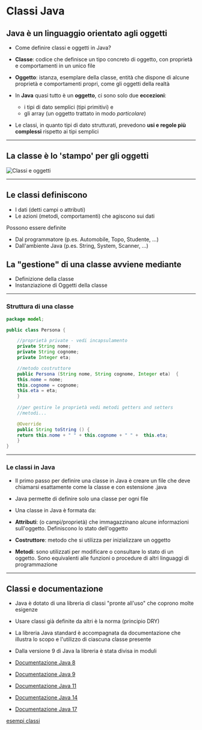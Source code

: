 # Classi Java

## Java è un linguaggio orientato agli oggetti

* Come definire classi e oggetti in Java?
* **Classe**: codice che definisce un tipo concreto di oggetto, con proprietà e comportamenti in un unico file
* **Oggetto**: istanza, esemplare della classe, entità che dispone di alcune proprietà e comportamenti propri, come gli oggetti della realtà
* In **Java** quasi tutto è un **oggetto**, ci sono solo due **eccezioni**:
  * i tipi di dato semplici (tipi primitivi) e
  * gli array (un oggetto trattato in modo _particolare_)

* Le classi, in quanto tipi di dato strutturati, prevedono **usi e regole più complessi** rispetto ai tipi semplici

---

## La classe è lo 'stampo' per gli oggetti

![Classi e oggetti](https://github.com/maboglia/CorsoJava/blob/master/appunti/img/cookie-cutter.png)

---

## Le classi definiscono

* I dati (detti campi o attributi)
* Le azioni (metodi, comportamenti) che agiscono sui dati

Possono essere definite

* Dal programmatore (p.es. Automobile, Topo, Studente, ...)
* Dall'ambiente Java (p.es. String, System, Scanner, ...)

## La "gestione" di una classe avviene mediante

* Definizione della classe
* Instanziazione di Oggetti della classe

---

### Struttura di una classe

```java
package model;

public class Persona {

    //proprietà private - vedi incapsulamento
    private String nome;
    private String cognome;
    private Integer eta;

    //metodo costruttore
    public Persona (String nome, String cognome, Integer eta)  {
    this.nome = nome;
    this.cognome = cognome;
    this.eta = eta;
    }
    
    //per gestire le proprietà vedi metodi getters and setters    
    //metodi...

    @Override
    public String toString () {
    return this.nome + " " + this.cognome + " " +  this.eta;
    }
}
```

---

### Le classi in Java

* Il primo passo per definire una classe in Java è creare un file che deve chiamarsi esattamente come la classe e con estensione .java

* Java permette di definire solo una classe per ogni file

* Una classe in Java è formata da:

* **Attributi**: (o campi/proprietà) che immagazzinano alcune informazioni sull'oggetto. Definiscono lo stato dell'oggetto

* **Costruttore**: metodo che si utilizza per inizializzare un oggetto

* **Metodi**: sono utilizzati per modificare o consultare lo stato di un oggetto. Sono equivalenti alle funzioni o procedure di altri linguaggi di programmazione

---

## Classi e documentazione

* Java è dotato di una libreria di classi "pronte all'uso" che coprono molte esigenze
* Usare classi già definite da altri è la norma (principio DRY)
* La libreria Java standard è accompagnata da documentazione che illustra lo scopo e l'utilizzo di ciascuna classe presente
* Dalla versione 9 di Java la libreria è stata divisa in moduli

* [Documentazione Java 8](https://docs.oracle.com/javase/8/docs/api/overview-summary.html)
* [Documentazione Java 9](https://docs.oracle.com/javase/9/docs/api/overview-summary.html)
* [Documentazione Java 11](https://docs.oracle.com/en/java/javase/11/)
* [Documentazione Java 14](https://docs.oracle.com/en/java/javase/14/)
* [Documentazione Java 17](https://docs.oracle.com/en/java/javase/17/)

[esempi classi](https://github.com/maboglia/CorsoJava/blob/master/esempi/05_OOP/)
